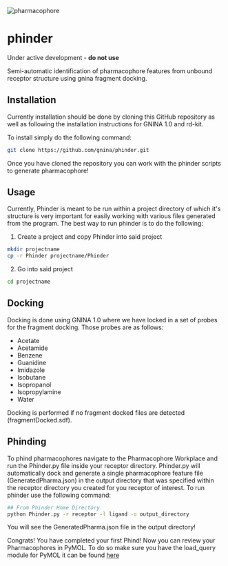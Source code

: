 ![pharmacophore](https://drive.google.com/uc?export=view&id=1Vk1gMmTzlWvmC2N-DBHXpEqfq_wOkrk9)

# phinder
Under active development - **do not use**

Semi-automatic identification of pharmacophore features from unbound receptor structure using gnina fragment docking.  

## Installation
Currently installation should be done by cloning this GitHub repository as well as following the installation instructions for GNINA 1.0 and rd-kit.

To install simply do the following command:

```bash
git clone https://github.com/gnina/phinder.git
```
Once you have cloned the repository you can work with the phinder scripts to generate pharmacophore!

## Usage
Currently, Phinder is meant to be run within a project directory of which it's structure is very important for easily working with various files generated from the program. The best way to run phinder is to do the following:

1. Create a project and copy Phinder into said project
```bash
mkdir projectname
cp -r Phinder projectname/Phinder
```
2. Go into said project
```bash
cd projectname
```

## Docking
Docking is done using GNINA 1.0 where we have locked in a set of probes for the fragment docking. Those probes are as follows:
  * Acetate
  * Acetamide
  * Benzene
  * Guanidine
  * Imidazole
  * Isobutane
  * Isopropanol
  * Isopropylamine
  * Water
  
Docking is performed if no fragment docked files are detected (fragmentDocked.sdf).

## Phinding

To phind pharmacophores navigate to the Pharmacophore Workplace and run the Phinder.py file inside your receptor directory. Phinder.py will automatically dock and generate a single pharmacophore feature file (GeneratedPharma.json) in the output directory that was specified within the receptor directory you created for you receptor of interest. To run phinder use the following command:

```bash
## From Phinder Home Directory
python Phinder.py -r receptor -l ligand -o output_directory
```

You will see the GeneratedPharma.json file in the output directory!

Congrats! You have completed your first Phind! Now you can review your Pharmacophores in PyMOL. To do so make sure you have the load_query module for PyMOL it can be found [here](https://sourceforge.net/projects/pharmer/files/)
